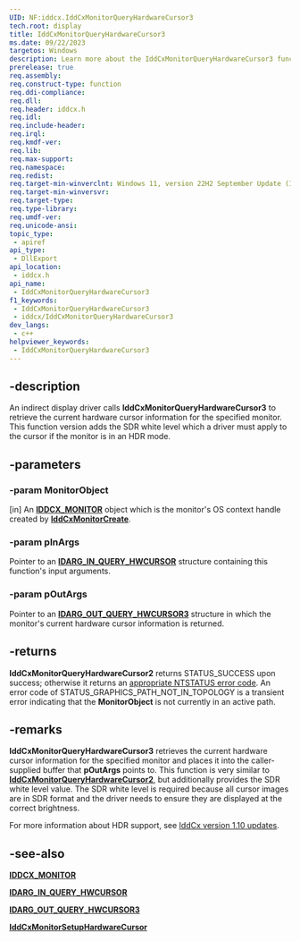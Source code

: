 ```yaml
---
UID: NF:iddcx.IddCxMonitorQueryHardwareCursor3
tech.root: display
title: IddCxMonitorQueryHardwareCursor3
ms.date: 09/22/2023
targetos: Windows
description: Learn more about the IddCxMonitorQueryHardwareCursor3 function.
prerelease: true
req.assembly: 
req.construct-type: function
req.ddi-compliance: 
req.dll: 
req.header: iddcx.h
req.idl: 
req.include-header: 
req.irql: 
req.kmdf-ver: 
req.lib: 
req.max-support: 
req.namespace: 
req.redist: 
req.target-min-winverclnt: Windows 11, version 22H2 September Update (IddCx version 1.10)
req.target-min-winversvr: 
req.target-type: 
req.type-library: 
req.umdf-ver: 
req.unicode-ansi: 
topic_type:
 - apiref
api_type:
 - DllExport
api_location:
 - iddcx.h
api_name:
 - IddCxMonitorQueryHardwareCursor3
f1_keywords:
 - IddCxMonitorQueryHardwareCursor3
 - iddcx/IddCxMonitorQueryHardwareCursor3
dev_langs:
 - c++
helpviewer_keywords:
 - IddCxMonitorQueryHardwareCursor3
---
```


## -description

An indirect display driver calls **IddCxMonitorQueryHardwareCursor3** to retrieve the current hardware cursor information for the specified monitor. This function version adds the SDR white level which a driver must apply to the cursor if the monitor is in an HDR mode.

## -parameters

### -param MonitorObject

[in] An [**IDDCX_MONITOR**](/windows-hardware/drivers/display/iddcx-objects) object which is the monitor's OS context handle created by [**IddCxMonitorCreate**](nf-iddcx-iddcxmonitorcreate.md).

### -param pInArgs

Pointer to an [**IDARG_IN_QUERY_HWCURSOR**](ns-iddcx-idarg_in_query_hwcursor.md) structure containing this function's input arguments.

### -param pOutArgs

Pointer to an [**IDARG_OUT_QUERY_HWCURSOR3**](ns-iddcx-idarg_out_query_hwcursor3.md) structure in which the monitor's current hardware cursor information is returned.

## -returns

**IddCxMonitorQueryHardwareCursor2** returns STATUS_SUCCESS upon success; otherwise it returns an [appropriate NTSTATUS error code](/windows-hardware/drivers/kernel/ntstatus-values). An error code of STATUS_GRAPHICS_PATH_NOT_IN_TOPOLOGY is a transient error indicating that the **MonitorObject** is not currently in an active path.

## -remarks

**IddCxMonitorQueryHardwareCursor3** retrieves the current hardware cursor information for the specified monitor and places it into the caller-supplied buffer that **pOutArgs** points to. This function is very similar to [**IddCxMonitorQueryHardwareCursor2**](nf-iddcx-iddcxmonitorqueryhardwarecursor2.md), but additionally provides the SDR white level value. The SDR white level is required because all cursor images are in SDR format and the driver needs to ensure they are displayed at the correct brightness.

For more information about HDR support, see [IddCx version 1.10 updates](/windows-hardware/drivers/display/iddcx1.10-updates).

## -see-also

[**IDDCX_MONITOR**](/windows-hardware/drivers/display/iddcx-objects)

[**IDARG_IN_QUERY_HWCURSOR**](ns-iddcx-idarg_in_query_hwcursor.md)

[**IDARG_OUT_QUERY_HWCURSOR3**](ns-iddcx-idarg_out_query_hwcursor3.md)

[**IddCxMonitorSetupHardwareCursor**](nf-iddcx-iddcxmonitorsetuphardwarecursor.md)
